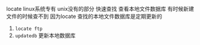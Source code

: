 locate 
linux系统专有 unix没有的部分 快速查找 查看本地文件数据库 有时候新建文件的时候查不到 因为locate 查找的本地文件数据库是定期更新的   
1. `locate ftp` 
2. `updatedb` 更新本地数据库